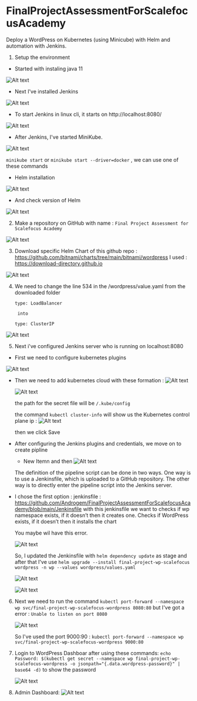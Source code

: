 # FinalProjectAssessmentForScalefocusAcademy

Deploy a WordPress on Kubernetes (using Minicube) with Helm and
automation with Jenkins.



1. Setup the environment


- Started with instaling java 11

![Alt text](library/java11.png)


- Next I've installed Jenkins 

![Alt text](library/jenkinsinstall.png)

- To start Jenkins in linux cli, it starts on http://localhost:8080/


![Alt text](library/jenkinsonLocalHost.png)

- After Jenkins, I've started MiniKube. 

![Alt text](library/minikubeINit.png)

`minikube start` or `minikube start --driver=docker` , we can use one of these commands

- Helm installation 


![Alt text](library/Helminstalation1.jpg)


- And check version of Helm 

![Alt text](library/HelmCheckVer.jpg)


2. Make a repository on GitHub with name : `Final Project Assessment for Scalefocus Academy`

![Alt text](library/repository.png)



3. Download specific Helm Chart of this github repo : https://github.com/bitnami/charts/tree/main/bitnami/wordpress 
I used : https://download-directory.github.io

![Alt text](library/githubZipFolder.png)


4. We need to change the line 534 in the /wordpress/value.yaml from the downloaded folder 

    `type: LoadBalancer`

        into

    `type: ClusterIP` 

![Alt text](library/changeTypeCluster.png)


5. Next i've configured Jenkins server who is running on localhost:8080

- First we need to configure kubernetes plugins 

![Alt text](library/kubernetesplgns.png)

- Then we need to add kubernetes cloud with these formation :
     ![Alt text](c:/Users/Andrej%20Stojanovski/Desktop/FinalProject/kuberneteesCONF1.png)

     ![Alt text](library/JenkinsCredent.png)

     the path for the secret file will be `/.kube/config`

     the command `kubectl cluster-info` will show us the Kubernetes control plane ip :
     ![Alt text](library/clusterInfo.png)

     then we click Save

- After configuring the Jenkins plugins and credentials, we move on to create pipline 

    + New Itemn and then 
    ![Alt text](library/pipeline.png)


    The definition of the pipeline script can be done in two ways. One way is to use a Jenkinsfile, which is uploaded to a GitHub repository. The other way is to directly enter the pipeline script into the Jenkins server.

    
- I chose the first option :
    jenkinsfile : https://github.com/Androgem/FinalProjectAssessmentForScalefocusAcademy/blob/main/Jenkinsfile 
    with this jenkinsfile we want to checks if wp namespace exists, if it doesn’t then it creates one.
    Checks if WordPress exists, if it doesn’t then it installs the chart

    You maybe wil have this error. 

    ![Alt text](library/error%20deploy.png)

    So, I updated the Jenkinsfile with `helm dependency update` as stage and after that I've use `helm upgrade --install final-project-wp-scalefocus wordpress -n wp --values wordpress/values.yaml`  



    ![Alt text](library/finisheddeploy.png)

    ![Alt text](library/deploy2.png)

 6. Next we need to run the command `kubectl port-forward --namespace wp svc/final-project-wp-scalefocus-wordpress 8080:80` 
    but I've got a error : `Unable to listen on port 8080`
    
     ![Alt text](library/kubectlPortFoward.png)

    So I've used the port 9000:90 : `kubectl port-forward --namespace wp svc/final-project-wp-scalefocus-wordpress 9000:80` 


 7. Login to WordPress Dashboar after using these commands: 
    `echo Password: $(kubectl get secret --namespace wp final-project-wp-scalefocus-wordpress -o jsonpath="{.data.wordpress-password}" | base64 -d)` 
    to show the password 
    
    ![Alt text](library/pass.png)


 8. Admin Dashboard:
    ![Alt text](library/adminDashboarWordpres.png)